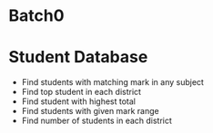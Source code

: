 Batch0
======

Student Database
==================

- Find students with matching mark in any subject
- Find top student in each district
- Find student with highest total
- Find students with given mark range
- Find number of students in each district

